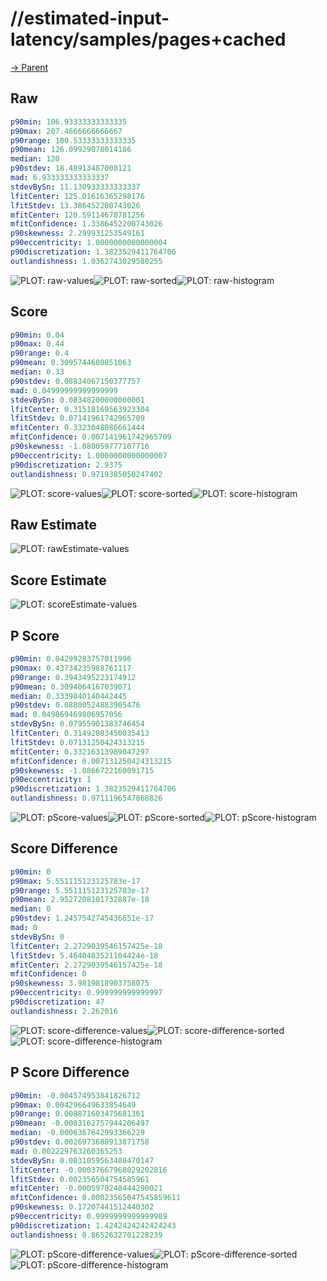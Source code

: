 
# //estimated-input-latency/samples/pages+cached

[→ Parent](../..)


## Raw


```yaml
p90min: 106.93333333333335
p90max: 207.4666666666667
p90range: 100.53333333333335
p90mean: 126.09929078014186
median: 120
p90stdev: 18.48913487008121
mad: 6.933333333333337
stdevBySn: 11.130933333333337
lfitCenter: 125.01616365298176
lfitStdev: 13.386452200743026
mfitCenter: 120.59114670781256
mfitConfidence: 1.3386452200743026
p90skewness: 2.299931253549161
p90eccentricity: 1.0000000000000004
p90discretization: 1.3823529411764706
outlandishness: 1.0362743029580255

```

![PLOT: raw-values](./raw/values.svg)![PLOT: raw-sorted](./raw/sorted.svg)![PLOT: raw-histogram](./raw/histogram.svg)
## Score


```yaml
p90min: 0.04
p90max: 0.44
p90range: 0.4
p90mean: 0.3095744680851063
median: 0.33
p90stdev: 0.08834067150377757
mad: 0.04999999999999999
stdevBySn: 0.08348200000000001
lfitCenter: 0.31518169563923304
lfitStdev: 0.07141961742965709
mfitCenter: 0.3323048086661444
mfitConfidence: 0.007141961742965709
p90skewness: -1.080059777107716
p90eccentricity: 1.0000000000000007
p90discretization: 2.9375
outlandishness: 0.9719385050247402

```

![PLOT: score-values](./score/values.svg)![PLOT: score-sorted](./score/sorted.svg)![PLOT: score-histogram](./score/histogram.svg)
## Raw Estimate

![PLOT: rawEstimate-values](./rawEstimate/values.svg)
## Score Estimate

![PLOT: scoreEstimate-values](./scoreEstimate/values.svg)
## P Score


```yaml
p90min: 0.04299283757011996
p90max: 0.43734235988761117
p90range: 0.3943495223174912
p90mean: 0.3094064167039071
median: 0.3339840140442445
p90stdev: 0.08800524883905476
mad: 0.049869469806957056
stdevBySn: 0.07955901383746454
lfitCenter: 0.31492083450035413
lfitStdev: 0.07131250424313215
mfitCenter: 0.33216313989047297
mfitConfidence: 0.007131250424313215
p90skewness: -1.0866722160091715
p90eccentricity: 1
p90discretization: 1.3823529411764706
outlandishness: 0.9711196547868826

```

![PLOT: pScore-values](./pScore/values.svg)![PLOT: pScore-sorted](./pScore/sorted.svg)![PLOT: pScore-histogram](./pScore/histogram.svg)
## Score Difference


```yaml
p90min: 0
p90max: 5.551115123125783e-17
p90range: 5.551115123125783e-17
p90mean: 2.9527208101732887e-18
median: 0
p90stdev: 1.2457542745436651e-17
mad: 0
stdevBySn: 0
lfitCenter: 2.2729039546157425e-18
lfitStdev: 5.4640483521104424e-18
mfitCenter: 2.2729039546157425e-18
mfitConfidence: 0
p90skewness: 3.9819818903758075
p90eccentricity: 0.999999999999997
p90discretization: 47
outlandishness: 2.262016

```

![PLOT: score-difference-values](./score-difference/values.svg)![PLOT: score-difference-sorted](./score-difference/sorted.svg)![PLOT: score-difference-histogram](./score-difference/histogram.svg)
## P Score Difference


```yaml
p90min: -0.004574953841826712
p90max: 0.004296649633854649
p90range: 0.008871603475681361
p90mean: -0.0003162757944206497
median: -0.0006367642993366229
p90stdev: 0.0026973688913871758
mad: 0.002229763260365253
stdevBySn: 0.0031059563408470147
lfitCenter: -0.00037667968029202816
lfitStdev: 0.002356504754585961
mfitCenter: -0.0005970248444290021
mfitConfidence: 0.00023565047545859611
p90skewness: 0.17207441512440302
p90eccentricity: 0.9999999999999989
p90discretization: 1.4242424242424243
outlandishness: 0.8652632701228239

```

![PLOT: pScore-difference-values](./pScore-difference/values.svg)![PLOT: pScore-difference-sorted](./pScore-difference/sorted.svg)![PLOT: pScore-difference-histogram](./pScore-difference/histogram.svg)
